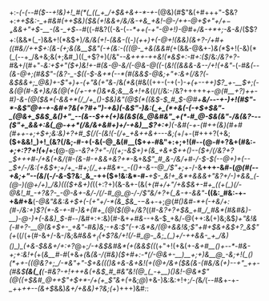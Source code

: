 +:-*(_-(_--#(*_$--+!&)+!_#(*(_((_+_/+$&+&+-*-+-_(@&)(#$"&(+#+++"-$&?+:_++$&:-_+#&#(++$&)($&(+!&&+/&/&-+&_+&!-@-/++-@+$+"+/+$-_+$&&+"+$-__-(&-_+$_--#((-#&?((-&-(_--*____++(-+"-@+!_)-@_#+/&-+*+;-&-&_/($$?+:(&&*(_-)&&+!(*&$+)_/&/&(+!_-_(&&-(_(-*_)(++)+(-@+!(&&)(&+?-/+#+((#_&_/_/+_+$+:(&-(+;&(&__$&"(-+(&:-(_((@-_+&(&&#(*+(&&-@&+-)_&(*_$+!(-&)(*(_(--+_/&+&;&(+;&#_)((_+$?+)(/&"_--&+++-++&!(*&$+:-#+:($_/&:_/&?+?-#_&+/(#+"-*&:+$+"($+)&!+_-#(&-@-&_/_(-@&_-@((-*(_&!((&&&-&--/+!(+&"_-(*-*_#&*(*--(&-@+;(#&*$"-(&?-_-$((-$-&+*(--*(#(&&$-@&;+"+:&+(/&?(-&$&&+;_@&)+-$"+)+-(*+"&(+"&_-/&_(*&_(#&((++-(-+(-)-*+(+--++)$?_+-__$+;_(-&(@(#-&+)&/_&(*_@(+(/+-++()&*&;&__&+!+&_((/(/&:-/&?+++++*_+-@(#__+?_)++____-#_)-&_-(@($&*(-&&+*(/_/+_()-$&)&"(@_$(*((&$-$_#_$-@_#+__&_/--_-+_-)+!(#$"-*-&$"_@+_-+_-&#+?&(+?_#+"_)-+&)(_-&$"-)&:(_+_(*+&(-(-+$+$&"-_(@&+_$&$_&()+"_--(&--$_++(+)&(&$(&_@&#&"_+(*-#_@-$&(&"-/&(&?---($"+_&&+:&(_@-++*(/&/&+&#+)+/-+&)__$?+:+__)(-&#_(-_+-(#+_+(&)(#+#(#++-_+;+$+;&:&)+?+#_$(/(-(_&!(-(/_+_+&++&+---&;(*+/+-(#+++?(+&;__($+&&!_)+!_(&?(/&;-#-+(-&(-@_&(#__($+*+*-#&"+:+;+!(#--(@-#+?&+(#&:_-+;+:$?$?+!(_+/+:(__@-@-*-_&?+?+"-/((+;-_&$+)+(&_+&+$++()--($+/(/&?+?_$+++#-/+&(+&/(*_#-(&*-#-+&&+*&?+*_-&+&_$"_#_&-/&/+#-/-$-$(--@+)+(--_$+/-/&:(+&$+;+/+_-#+;(/_++#&*-_-(()+-&--@_/$"+;+_-/-&__+++-&#-(_@(#(--+&;+"--(&_/(_-/-&-_$?&:_&_-++($+!&:&*-#-___+$-_&!+_&*+&&&+"&?+/-)+&&_(-(@-)(@+/+)_/&)((($+&+)(_((+:$?+)($&-&+-(&(+*(#+/+"_/+_&$&+-#+_((+(_)(/-@&!_#_-+?&?-_-@-&+-&/-/(/-#_@_@-/-/$"&/+?+(_&-+-&&"-*__((&:_#&:-+-+&#+&__(*-@&"_&&:&_+$+(-(+"+/-*(&_$&_-$-$&*+-+;_@_(_#()&#-*+(-+&/+:(#-/&:+)$?(*-&-+-#-)&+(#+_(@($(@_+_/&?_((#_-&?+?+$&_+#_/_#&*(#&#&)-__)-@-)+(-&&)_$-#-_-/&#+:+:&)(#-&+_+#&-_-+&-$_+&/-@(++:&(+)&;&$_)+"&!&(-#+?-__@(&+$+-_+&"-#&)&;-+&:$"(-+:&*&/(@+&&!&;$"+#+$&+&$+?_&$"(+_((/(+(#-&+/-&-/&;&#_&&$+_((+$$?&/+!(/-#_@-_&;_(_)+/-++&&-_+_/&)()_)_(+&-$&&+/+:+?_@+;_/-+&$&#&*(+(&&$((_(+"+!(+&(+_-&+#__()+--*-#&-+;+:&!+(_+(_&__#-#_(+&_+(_&*_(&_-/(#&)($+#+:-*(/-@&+-__)__+;+)&__@_-&;+!(_()(*++-((@&?+;_/-*&"+"-$+&((()&+&-&+&!(+(@+/&+($&(&-(#&/&(+)--+"_++-(#&$__(&(_(__(-#&?-_+!+++&(+&$_#_#&"&!(@_(_-+__)()&!-@&*$"(@_((+_$&#_@++$"+$+*-/+(+_$"&+_(+*&;_@_)+&-)&:&:+!+;_/-(_&_/_(--_#&_+-+*-_+*+_++-*-*(&+$_&&)_&+/+&&)+?&;(+_)+++)&#_:_:
